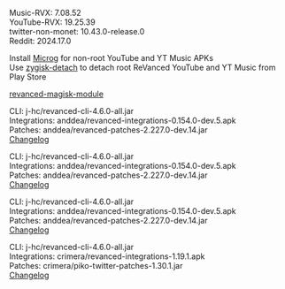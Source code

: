 Music-RVX: 7.08.52  
YouTube-RVX: 19.25.39  
twitter-non-monet: 10.43.0-release.0  
Reddit: 2024.17.0  

Install [Microg](https://github.com/ReVanced/GmsCore/releases) for non-root YouTube and YT Music APKs  
Use [zygisk-detach](https://github.com/j-hc/zygisk-detach) to detach root ReVanced YouTube and YT Music from Play Store  

[revanced-magisk-module](https://github.com/j-hc/revanced-magisk-module)
  
CLI: j-hc/revanced-cli-4.6.0-all.jar  
Integrations: anddea/revanced-integrations-0.154.0-dev.5.apk  
Patches: anddea/revanced-patches-2.227.0-dev.14.jar  
[Changelog](https://github.com/anddea/revanced-patches/releases/tag/v2.227.0-dev.14)

CLI: j-hc/revanced-cli-4.6.0-all.jar  
Integrations: anddea/revanced-integrations-0.154.0-dev.5.apk  
Patches: anddea/revanced-patches-2.227.0-dev.14.jar  
[Changelog](https://github.com/anddea/revanced-patches/releases/tag/v2.227.0-dev.14)

CLI: j-hc/revanced-cli-4.6.0-all.jar  
Integrations: anddea/revanced-integrations-0.154.0-dev.5.apk  
Patches: anddea/revanced-patches-2.227.0-dev.14.jar  
[Changelog](https://github.com/anddea/revanced-patches/releases/tag/v2.227.0-dev.14)

CLI: j-hc/revanced-cli-4.6.0-all.jar  
Integrations: crimera/revanced-integrations-1.19.1.apk  
Patches: crimera/piko-twitter-patches-1.30.1.jar  
[Changelog](https://github.com/crimera/piko/releases/tag/v1.30.1)  
